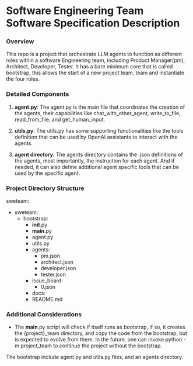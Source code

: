 # Software Engineering Team Software Specification Description

### Overview
This repo is a project that orchestrate LLM agents to function as different roles within a software Engineering team, including Product Manager(pm), Architect, Developer, Tester.
It has a bare minimum core that is called bootstrap, this allows the start of a new project team, team and instantiate the four roles.
### Detailed Components
1. **agent.py**: 
The agent.py is the main file that coordinates the creation of the agents, their capabilities like chat_with_other_agent, write_to_file, read_from_file, and get_human_input.

2. **utils.py**: 
The utils.py has some supporting functionalities like the tools definition that can be used by OpenAI assistants to interact with the agents.

3. **agent directory**: 
The agents directory contains the .json definitions of the agents, most importantly, the instruction for each agent. And if needed, it can also define additional agent specific tools that can be used by the specific agent.

### Project Directory Structure
sweteam:
  - sweteam:
    - bootstrap:
        - __init__.py
        - __main__.py
        - agent.py
        - utils.py
        - agents:
          - pm.json
          - architect.json
          - developer.json
          - tester.json
        - issue_board:
          - 0.json
        - docs:
        - README.md

### Additional Considerations
- The __main__.py script will check if itself runs as bootstrap, if so, it creates the {project}_team directory, and copy the code from the bootstrap, but is expected to evolve from there. 
In the future, one can invoke python -m project_team to continue the project without the bootstrap.

The bootstrap include agent.py and utils.py files, and an agents directory.  

